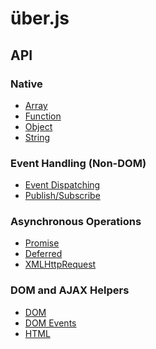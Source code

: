 über.js
=======

API
---

### Native
* [Array](array.md)
* [Function](function.md)
* [Object](object.md)
* [String](string.md)

### Event Handling (Non-DOM)
* [Event Dispatching](dispatcher.md)
* [Publish/Subscribe](pubsub.md)

### Asynchronous Operations
* [Promise](promise.md)
* [Deferred](deferred.md)
* [XMLHttpRequest](xhr.md)

### DOM and AJAX Helpers
* [DOM](dom.md)
* [DOM Events](dom-event.md)
* [HTML](html.md)
